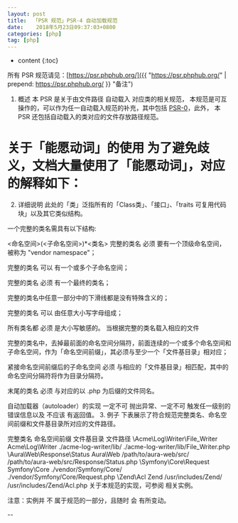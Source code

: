 ```yaml
---
layout: post
title:  「PSR 规范」PSR-4 自动加载规范
date:    2018年5月23日09:37:03+0800
categories: [php] 
tag: [php] 
---
```

* content
{:toc}

所有 PSR 规范请见：[https://psr.phphub.org/]({{ "https://psr.phphub.org/" | prepend: https://psr.phphub.org/  }} "备注")

1. 概述
本 PSR 是关于由文件路径 自动载入 对应类的相关规范，
本规范是可互操作的，可以作为任一自动载入规范的补充，其中包括 [PSR-0]()，此外，
本 PSR 还包括自动载入的类对应的文件存放路径规范。

关于「能愿动词」的使用
为了避免歧义，文档大量使用了「能愿动词」，对应的解释如下：
==========================


2. 详细说明
此处的「类」泛指所有的「Class类」、「接口」、「traits 可复用代码块」以及其它类似结构。

一个完整的类名需具有以下结构:

\<命名空间>(\<子命名空间>)*\<类名>
完整的类名 必须 要有一个顶级命名空间，被称为 "vendor namespace"；

完整的类名 可以 有一个或多个子命名空间；

完整的类名 必须 有一个最终的类名；

完整的类名中任意一部分中的下滑线都是没有特殊含义的；

完整的类名 可以 由任意大小写字母组成；

所有类名都 必须 是大小写敏感的。
当根据完整的类名载入相应的文件

完整的类名中，去掉最前面的命名空间分隔符，前面连续的一个或多个命名空间和子命名空间，作为「命名空间前缀」，其必须与至少一个「文件基目录」相对应；

紧接命名空间前缀后的子命名空间 必须 与相应的「文件基目录」相匹配，其中的命名空间分隔符将作为目录分隔符。

末尾的类名 必须 与对应的以 .php 为后缀的文件同名。

自动加载器（autoloader）的实现 一定不可 抛出异常、一定不可 触发任一级别的错误信息以及 不应该 有返回值。
3. 例子
下表展示了符合规范完整类名、命名空间前缀和文件基目录所对应的文件路径。

完整类名	命名空间前缀	文件基目录	文件路径
\Acme\Log\Writer\File_Writer	Acme\Log\Writer	./acme-log-writer/lib/	./acme-log-writer/lib/File_Writer.php
\Aura\Web\Response\Status	Aura\Web	/path/to/aura-web/src/	/path/to/aura-web/src/Response/Status.php
\Symfony\Core\Request	Symfony\Core	./vendor/Symfony/Core/	./vendor/Symfony/Core/Request.php
\Zend\Acl	Zend	/usr/includes/Zend/	/usr/includes/Zend/Acl.php
关于本规范的实现，可参阅 相关实例。

注意：实例并 不 属于规范的一部分，且随时 会 有所变动。

--